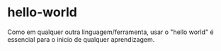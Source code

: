 # hello-world
Como em qualquer outra linguagem/ferramenta, usar o "hello world" é essencial para o inicio de qualquer aprendizagem.
